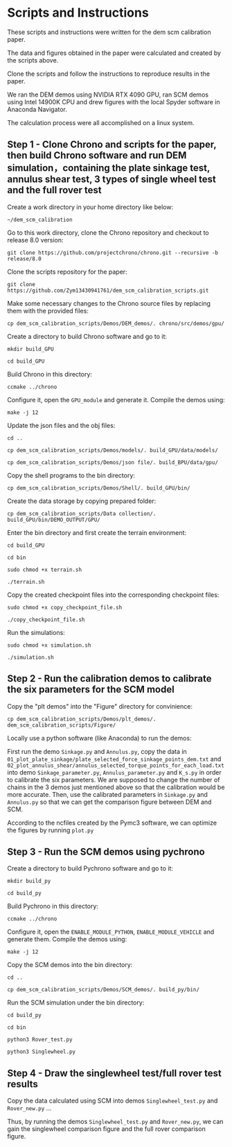 # Scripts and Instructions

These scripts and instructions were written for the dem scm calibration paper. 

The data and figures obtained in the paper were calculated and created by the scripts above.

Clone the scripts and follow the instructions to reproduce results in the paper.

We ran the DEM demos using NVIDIA RTX 4090 GPU, ran SCM demos using Intel 14900K CPU and drew figures with the local Spyder software in Anaconda Navigator.

The calculation process were all accomplished on a linux system.


## Step 1 - Clone Chrono and scripts for the paper, then build Chrono software and run DEM simulation，containing the plate sinkage test, annulus shear test, 3 types of single wheel test and the full rover test

Create a work directory in your home directory like below: 

```~/dem_scm_calibration```

Go to this work directory, clone the Chrono repository and checkout to release 8.0 version: 

```git clone https://github.com/projectchrono/chrono.git --recursive -b release/8.0```

Clone the scripts repository for the paper: 

```git clone https://github.com/Zym13430941761/dem_scm_calibration_scripts.git```

Make some necessary changes to the Chrono source files by replacing them with the provided files: 

```cp dem_scm_calibration_scripts/Demos/DEM_demos/. chrono/src/demos/gpu/```

Create a directory to build Chrono software and go to it:

```mkdir build_GPU```

```cd build_GPU```

Build Chrono in this directory:

```ccmake ../chrono```

Configure it, open the ```GPU_module``` and generate it. Compile the demos using:

```make -j 12```

Update the json files and the obj files:

```cd ..```

```cp dem_scm_calibration_scripts/Demos/models/. build_GPU/data/models/```

```cp dem_scm_calibration_scripts/Demos/json file/. build_BPU/data/gpu/```

Copy the shell programs to the bin directory:

```cp dem_scm_calibration_scripts/Demos/Shell/. build_GPU/bin/```

Create the data storage by copying prepared folder:

```cp dem_scm_calibration_scripts/Data collection/. build_GPU/bin/DEMO_OUTPUT/GPU/```

Enter the bin directory and first create the terrain environment:

```cd build_GPU```

```cd bin```

```sudo chmod +x terrain.sh```

```./terrain.sh```

Copy the created checkpoint files into the corresponding checkpoint files:

```sudo chmod +x copy_checkpoint_file.sh```

```./copy_checkpoint_file.sh```

Run the simulations:

```sudo chmod +x simulation.sh```

```./simulation.sh```

## Step 2 - Run the calibration demos to calibrate the six parameters for the SCM  model

Copy the "plt demos" into the "Figure" directory for convinience:

```cp dem_scm_calibration_scripts/Demos/plt_demos/. dem_scm_calibration_scripts/Figure/```

Locally use a python software (like Anaconda) to run the demos:

First run the demo ```Sinkage.py``` and ```Annulus.py```, copy the data in ```01_plot_plate_sinkage/plate_selected_force_sinkage_points_dem.txt``` and ```02_plot_annulus_shear/annulus_selected_torque_points_for_each_load.txt``` into demo ```Sinkage_parameter.py```, ```Annulus_parameter.py``` and ```K_s.py``` in order to calibrate the six parameters. We are supposed to change the number of chains in the 3 demos just mentioned above so that the calibration would be more accurate. Then, use the calibrated parameters in ```Sinkage.py``` and ```Annulus.py``` so that we can get the comparison figure between DEM and SCM.

According to the ncfiles created by the Pymc3 software, we can optimize the figures by running ```plot.py```

## Step 3 - Run the SCM demos using pychrono

Create a directory to build Pychrono software and go to it:

```mkdir build_py```

```cd build_py```

Build Pychrono in this directory:

```ccmake ../chrono```

Configure it, open the ```ENABLE_MODULE_PYTHON```, ```ENABLE_MODULE_VEHICLE``` and generate them. Compile the demos using:

```make -j 12```

Copy the SCM demos into the bin directory:

```cd ..```

```cp dem_scm_calibration_scripts/Demos/SCM_demos/. build_py/bin/```

Run the SCM simulation under the bin directory:

```cd build_py```

```cd bin```

```python3 Rover_test.py```

```python3 Singlewheel.py```

## Step 4 - Draw the singlewheel test/full rover test results 

Copy the data calculated using SCM into demos ```Singlewheel_test.py``` and ```Rover_new.py``` ...

Thus, by running the demos ```Singlewheel_test.py``` and ```Rover_new.py```, we can gain the singlewheel comparison figure and the full rover comparison figure.






